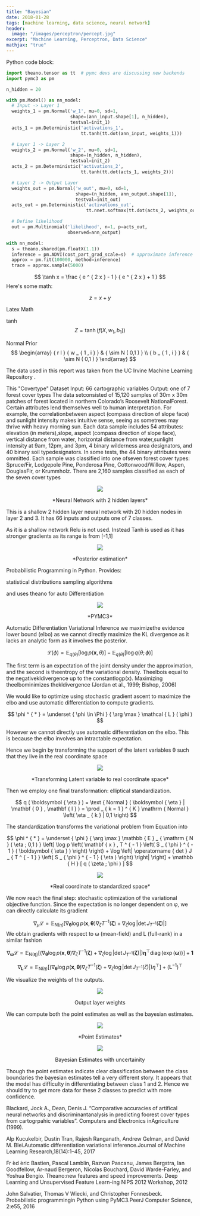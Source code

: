 ```yaml
---
title: "Bayesian"
date: 2018-01-28
tags: [machine learning, data science, neural network]
header:
  image: "/images/perceptron/percept.jpg"
excerpt: "Machine Learning, Perceptron, Data Science"
mathjax: "true"
---
```


Python code block:
```python
import theano.tensor as tt  # pymc devs are discussing new backends
import pymc3 as pm

n_hidden = 20

with pm.Model() as nn_model:
  # Input -> Layer 1
  weights_1 = pm.Normal('w_1', mu=0, sd=1,
                        shape=(ann_input.shape[1], n_hidden),
                        testval=init_1)
  acts_1 = pm.Deterministic('activations_1',
                            tt.tanh(tt.dot(ann_input, weights_1)))

  # Layer 1 -> Layer 2
  weights_2 = pm.Normal('w_2', mu=0, sd=1,
                        shape=(n_hidden, n_hidden),
                        testval=init_2)
  acts_2 = pm.Deterministic('activations_2',
                            tt.tanh(tt.dot(acts_1, weights_2)))

  # Layer 2 -> Output Layer
  weights_out = pm.Normal('w_out', mu=0, sd=1,
                          shape=(n_hidden, ann_output.shape[1]),
                          testval=init_out)
  acts_out = pm.Deterministic('activations_out',
                              tt.nnet.softmax(tt.dot(acts_2, weights_out)))  # noqa

  # Define likelihood
  out = pm.Multinomial('likelihood', n=1, p=acts_out,
                       observed=ann_output)

with nn_model:
  s = theano.shared(pm.floatX(1.1))
  inference = pm.ADVI(cost_part_grad_scale=s)  # approximate inference done using ADVI
  approx = pm.fit(100000, method=inference)
  trace = approx.sample(5000)
```

$$
\tanh x = \frac { e ^ { 2 x } - 1 } { e ^ { 2 x } + 1 }
$$
Here's some math:

$$z=x+y$$

Latex Math

tanh
$$ Z = \tanh \left( f \left( X , w _ { 1 } , b _ { 1 } \right) \right) $$

Normal Prior
$$ \begin{array} { r l } { w _ { 1 , i } } & { \sim N ( 0,1 ) } \\ { b _ { 1 , i } } & { \sim N ( 0,1 ) } \end{array}
$$


The data used in this report was taken from the UC Irvine Machine Learning Repository .

This "Covertype" Dataset
Input: 66 cartographic variables
Output: one of 7 forest cover types
  The data setconsisted of 15,120 samples of 30m x 30m patches of forest located in northern Colorado’s Roosevelt NationalForest.   Certain  attributes  lend  themselves  well  to  human  interpretation.   For  example,  the  correlationbetween aspect (compass direction of slope face) and sunlight intensity makes intuitive sense, seeing as sometrees may thrive with heavy morning sun.  Each data sample includes 54 attributes:  elevation (in meters),slope, aspect (compass direction of slope face), vertical distance from water, horizontal distance from water,sunlight intensity at 9am,  12pm,  and 3pm,  4 binary wilderness area designators,  and 40 binary soil typedesignators.  In some tests, the 44 binary attributes were ommitted.  Each sample was classified into one ofseven forest cover types: Spruce/Fir, Lodgepole Pine, Ponderosa Pine, Cottonwood/Willow, Aspen, DouglasFir, or Krummholz.  There are 2,160 samples classified as each of the seven cover types


<p align="center">
<img src="https://imgur.com/IW3YlC1.jpg">
</p>

<center>
*Neural Network with 2 hidden layers*
</center>

This is a shallow 2 hidden layer neural network with 20 hidden nodes in layer 2 and 3. It has 66 inputs and outputs one of 7 classes.

As it is a shallow network Relu is not used. Instead Tanh is used as it has stronger gradients as its range is from [-1,1]

<p align="center">
<img src="https://imgur.com/uQLulwa.jpg">
</p>

<center>
*Posterior estimation*
</center>


Probabilistic Programming in Python. Provides:

statistical distributions
sampling algorithms

and uses theano for auto Differentiation

<p align="center">
<img src="https://imgur.com/rlj30rc.jpg">
</p>

<center>
*PYMC3*
</center>

Automatic Differentiation Variational Inference
we maximizethe evidence lower bound (elbo) as we cannot directly maximize the KL divergence as it lacks an analytic form as it involves the posterior.



$$
\mathcal { L } ( \phi ) = \mathbb { E } _ { q ( \theta ) } [ \log p ( \mathbf { x } , \theta ) ] - \mathbb { E } _ { q ( \theta ) } [ \log q ( \theta ; \phi ) ]
$$


The first term is an expectation of the joint density under the approximation, and the second is theentropy of the variational density. Theelbois equal to the negativekldivergence up to the constantlogp(x). Maximizing theelbominimizes thekldivergence (Jordan et al., 1999; Bishop, 2006)


We would like to optimize using stochastic gradient ascent to maximize the elbo and use automatic differentiation to compute gradients.

$$
\phi ^ { * } = \underset { \phi \in \Phi } { \arg \max } \mathcal { L } ( \phi )
$$

However we cannot directly use automatic differentiation on the elbo. This is because the elbo involves an intractable expectation.

Hence we begin by transforming the support of the latent variables θ such that they live in the real coordinate space

<p align="center">
<img src="https://imgur.com/O8cQbDP.jpg">
</p>

<center>
*Transforming Latent variable to real coordinate space*
</center>

 Then we employ one final transformation: elliptical standardization.

$$
q ( \boldsymbol { \eta } ) = \text { Normal } ( \boldsymbol { \eta } | \mathbf { 0 } , \mathbf { I } ) = \prod _ { k = 1 } ^ { K } \mathrm { Normal } \left( \eta _ { k } | 0,1 \right)
$$

The standardization transforms the variational problem from Equation into

$$
\phi ^ { * } = \underset { \phi } { \arg \max } \mathbb { E } _ { \mathrm { N } ( \eta ; 0,1 ) } \left[ \log p \left( \mathbf { x } , T ^ { - 1 } \left( S _ { \phi } ^ { - 1 } ( \boldsymbol { \eta } ) \right) \right) + \log \left| \operatorname { det } J _ { T ^ { - 1 } } \left( S _ { \phi } ^ { - 1 } ( \eta ) \right) \right| \right] + \mathbb { H } [ q ( \zeta ; \phi ) ]
$$

<p align="center">
<img src="https://imgur.com/BHsOwsg.jpg">
</p>

<center>
*Real coordinate to standardized space*
</center>

We now reach the final step: stochastic optimization of the variational objective function. Since the expectation is no longer dependent on φ, we can directly calculate its gradient

$$
\nabla _ { \mu } \mathcal { L } = \mathbb { E } _ { \mathrm { N } ( \eta ) } \left[ \nabla _ { \boldsymbol { \theta } } \log p ( \mathbf { x } , \boldsymbol { \theta } ) \nabla _ { \zeta } T ^ { - 1 } ( \boldsymbol { \zeta } ) + \nabla _ { \zeta } \log \left| \operatorname { det } J _ { T ^ { - 1 } } ( \boldsymbol { \zeta } ) \right| \right]
$$
We obtain gradients with respect to ω (mean-field) and L (full-rank) in a similar fashion

$$
\nabla _ { \boldsymbol { \omega } } \mathcal { L } = \mathbb { E } _ { \mathrm { N } ( \boldsymbol { \eta } ) } \left[ \left( \nabla _ { \boldsymbol { \theta } } \log p ( \mathbf { x } , \boldsymbol { \theta } ) \nabla _ { \zeta } T ^ { - 1 } ( \boldsymbol { \zeta } ) + \nabla _ { \zeta } \log \left| \operatorname { det } J _ { T ^ { - 1 } } ( \boldsymbol { \zeta } ) \right| \right) \boldsymbol { \eta } ^ { \top } \operatorname { diag } ( \exp ( \boldsymbol { \omega } ) ) \right] + \mathbf { 1 }
$$

$$
\nabla _ { \mathbf { L } } \mathcal { L } = \mathbb { E } _ { \mathrm { N } ( \eta ) } \left[ \left( \nabla _ { \boldsymbol { \theta } } \log p ( \mathbf { x } , \boldsymbol { \theta } ) \nabla _ { \zeta } T ^ { - 1 } ( \boldsymbol { \zeta } ) + \nabla _ { \zeta } \log \left| \operatorname { det } J _ { T ^ { - 1 } } ( \zeta ) \right| \right) \eta ^ { \top } \right] + \left( \mathbf { L } ^ { - 1 } \right) ^ { \top }
$$


We visualize the weights of the outputs.

<p align="center">
<img src="https://imgur.com/LpYJ6jI.jpg">
</p>
<center>
Output layer weights
</center>

We can compute both the point estimates as well as the bayesian estimates.

<p align="center">
<img src="https://imgur.com/t0L4iZS.jpg">
</p>

<center>
*Point Estimates*
</center>


<p align="center">
<img src="https://imgur.com/IGSOEdn.jpg">
</p>

<center>
Bayesian Estimates with uncertainity
</center>

Though the point estimates indicate clear classification between the class boundaries the bayesian estimates tell a very different story. It appears that the model has difficulty in differentiating between class 1 and 2. Hence we should try to get more data for these 2 classes to predict with more confidence.



 Blackard, Jock A., Dean, Denis J. “Comparative accuracies of artifical neural networks and discriminantanalysis  in  predicting  foorest  cover  types  from  cartogrpahic  variables”.  Computers  and  Electronics  inAgriculture (1999).

Alp  Kucukelbir,  Dustin  Tran,  Rajesh  Ranganath,  Andrew  Gelman,  and  David  M.  Blei.Automatic differentiation variational inference.Journal  of  Machine  Learning  Research,18(14):1–45, 2017

Fr ́ed ́eric Bastien,  Pascal Lamblin, Razvan Pascanu, James Bergstra, Ian Goodfellow, Ar-naud  Bergeron,  Nicolas  Bouchard,  David  Warde-Farley,  and  Yoshua  Bengio.   Theano:new features and speed improvements.  Deep Learning and Unsupervised Feature Learn-ing NIPS 2012 Workshop, 2012

John Salvatier, Thomas V Wiecki, and Christopher Fonnesbeck. Probabilistic programmingin Python using PyMC3.PeerJ Computer Science, 2:e55, 2016
